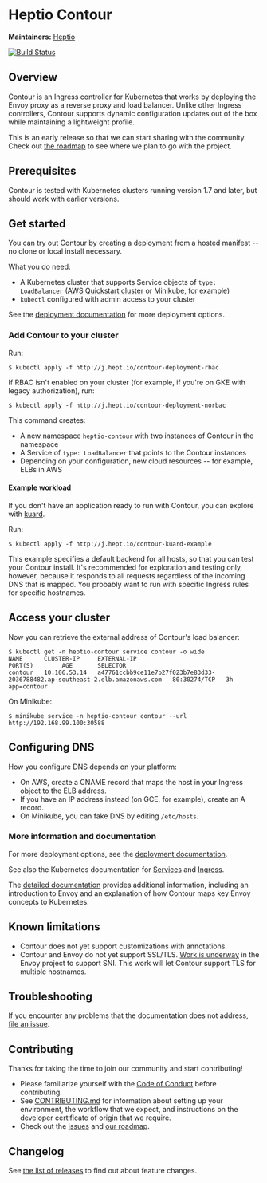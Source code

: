 # Heptio Contour

**Maintainers:** [Heptio][0]

[![Build Status][1]][2]

## Overview
Contour is an Ingress controller for Kubernetes that works by deploying the Envoy proxy as a reverse proxy and load balancer. Unlike other Ingress controllers, Contour supports dynamic configuration updates out of the box while maintaining a lightweight profile.

This is an early release so that we can start sharing with the community. Check out [the roadmap][15] to see where we plan to go with the project.

## Prerequisites

Contour is tested with Kubernetes clusters running version 1.7 and later, but should work with earlier versions.

## Get started

You can try out Contour by creating a deployment from a hosted manifest -- no clone or local install necessary.

What you do need:

- A Kubernetes cluster that supports Service objects of `type: LoadBalancer` ([AWS Quickstart cluster][9] or Minikube, for example)
- `kubectl` configured with admin access to your cluster

See the [deployment documentation][10] for more deployment options.

### Add Contour to your cluster

Run:

```
$ kubectl apply -f http://j.hept.io/contour-deployment-rbac
```

If RBAC isn't enabled on your cluster (for example, if you're on GKE with legacy authorization), run:

```
$ kubectl apply -f http://j.hept.io/contour-deployment-norbac
```

This command creates:

- A new namespace `heptio-contour` with two instances of Contour in the namespace
- A Service of `type: LoadBalancer` that points to the Contour instances
- Depending on your configuration, new cloud resources -- for example, ELBs in AWS

#### Example workload

If you don't have an application ready to run with Contour, you can explore with [kuard][13].

Run:

```
$ kubectl apply -f http://j.hept.io/contour-kuard-example
```

This example specifies a default backend for all hosts, so that you can test your Contour install. It's recommended for exploration and testing only, however, because it responds to all requests regardless of the incoming DNS that is mapped. You probably want to run with specific Ingress rules for specific hostnames.

## Access your cluster

Now you can retrieve the external address of Contour's load balancer:

```
$ kubectl get -n heptio-contour service contour -o wide
NAME      CLUSTER-IP     EXTERNAL-IP                                                                    PORT(S)        AGE       SELECTOR
contour   10.106.53.14   a47761ccbb9ce11e7b27f023b7e83d33-2036788482.ap-southeast-2.elb.amazonaws.com   80:30274/TCP   3h        app=contour
```

On Minikube:
```
$ minikube service -n heptio-contour contour --url
http://192.168.99.100:30588
```

## Configuring DNS

How you configure DNS depends on your platform:

- On AWS, create a CNAME record that maps the host in your Ingress object to the ELB address.
- If you have an IP address instead (on GCE, for example), create an A record.
- On Minikube, you can fake DNS by editing `/etc/hosts`.

### More information and documentation

For more deployment options, see the [deployment documentation][10].

See also the Kubernetes documentation for [Services][11] and [Ingress][12].

The [detailed documentation][3] provides additional information, including an introduction to Envoy and an explanation of how Contour maps key Envoy concepts to Kubernetes.

## Known limitations

* Contour does not yet support customizations with annotations.
* Contour and Envoy do not yet support SSL/TLS.
  [Work is underway][16] in the Envoy project to support SNI. This work will let Contour support TLS for multiple hostnames.

## Troubleshooting

If you encounter any problems that the documentation does not address, [file an issue][4].

## Contributing

Thanks for taking the time to join our community and start contributing!

* Please familiarize yourself with the [Code of Conduct][8] before contributing.
* See [CONTRIBUTING.md][5] for information about setting up your environment, the workflow that we expect, and instructions on the developer certificate of origin that we require.
* Check out the [issues][4] and [our roadmap][15].

## Changelog

See [the list of releases][6] to find out about feature changes.

[0]: https://github.com/heptio
[1]: https://example.com
[2]: https://example.com
[3]: /docs
[4]: https://github.com/heptio/contour/issues
[5]: /CONTRIBUTING.md
[6]: /CHANGELOG.md
[8]: /CODE_OF_CONDUCT.md
[9]: https://aws.amazon.com/quickstart/architecture/heptio-kubernetes/
[10]: /docs/deploy-options.md
[11]: https://kubernetes.io/docs/concepts/services-networking/service/
[12]: https://kubernetes.io/docs/concepts/services-networking/ingress/
[13]: https://www.envoyproxy.io/
[14]: https://github.com/kubernetes-up-and-running/kuard
[15]: /design/roadmap.md
[16]: https://github.com/envoyproxy/envoy/issues/95
